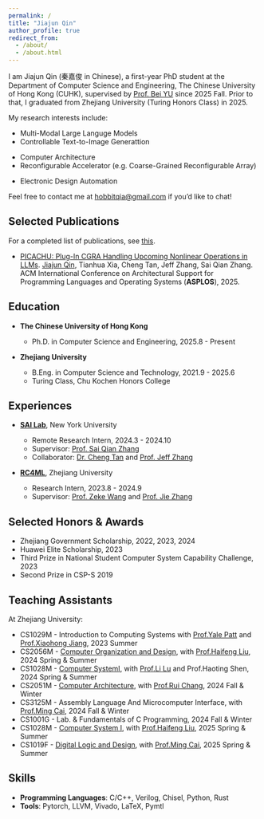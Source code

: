```yaml
---
permalink: /
title: "Jiajun Qin"
author_profile: true
redirect_from: 
  - /about/
  - /about.html
---
```


I am Jiajun Qin (秦嘉俊 in Chinese), a first-year PhD student at the Department of Computer Science and Engineering, The Chinese University of Hong Kong (CUHK), supervised by [Prof. Bei YU](https://www.cse.cuhk.edu.hk/~byu/) since 2025 Fall. Prior to that, I graduated from Zhejiang University (Turing Honors Class) in 2025.

<!-- Prior to that, I graduated from Zhejiang University in 2025. I had the privilege to complete a research internship at NYU SAI Lab under the supervision of [Prof.Sai Qian Zhang](https://saiqianzhang.com/). I was also fortunate to collaborate with [Prof.Cheng Tan](https://tancheng.github.io/) from Google and [Prof.Jeff Zhang](https://search.asu.edu/profile/4346755) from ASU. Prior to this, I greatly appreciated the mentorship of [Prof.Zeke Wang](https://wangzeke.github.io/) at RC4ML at ZJU. -->

<!-- I am Jiajun Qin (秦嘉俊 in Chinese), a final-year undergraduate majoring in Computer Science and Technology at Chu Kochen Honors College, Zhejiang University. I am expected to graduate in 2025. I had the privilege to complete a research internship at NYU SAI Lab under the supervision of [Prof.Sai Qian Zhang](https://saiqianzhang.com/). I was also fortunate to collaborate with [Prof.Cheng Tan](https://tancheng.github.io/) from Google and [Prof.Jeff Zhang](https://search.asu.edu/profile/4346755) from ASU. Prior to this, I greatly appreciated the mentorship of [Prof.Zeke Wang](https://wangzeke.github.io/) at RC4ML at ZJU. -->

<!-- I will join The Chinese University of Hong Kong as a CSE PhD student, advised by [Prof.Bei Yu](https://www.cse.cuhk.edu.hk/~byu/index.html), starting from 2025 Fall. -->

My research interests include:

* Multi-Modal Large Languge Models
* Controllable Text-to-Image Generattion
<!-- * Hardware/Software Co-Design for AI -->
* Computer Architecture
* Reconfigurable Accelerator (e.g. Coarse-Grained Reconfigurable Array)
<!-- * Inference and Application of LLMs -->
* Electronic Design Automation

Feel free to contact me at [hobbitqia@gmail.com]() if you’d like to chat!

## Selected Publications

For a completed list of publications, see [this](https://hobbitqia.cc/publications/).

* [PICACHU: Plug-In CGRA Handling Upcoming Nonlinear Operations in LLMs](https://dl.acm.org/doi/abs/10.1145/3676641.3716013). <u>Jiajun Qin</u>, Tianhua Xia, Cheng Tan, Jeff Zhang, Sai Qian Zhang. ACM International Conference on Architectural Support for Programming Languages and Operating Systems (**ASPLOS**), 2025.

## Education

- **The Chinese University of Hong Kong**
  - Ph.D. in Computer Science and Engineering, 2025.8 - Present

- **Zhejiang University**
  - B.Eng. in Computer Science and Technology, 2021.9 - 2025.6
  - Turing Class, Chu Kochen Honors College

## Experiences

- **[SAI Lab](https://saiqianzhang.com/Lab/)**, New York University
  - Remote Research Intern, 2024.3 - 2024.10
  - Supervisor: [Prof. Sai Qian Zhang](https://saiqianzhang.com/)
  - Collaborator: [Dr. Cheng Tan](https://tancheng.github.io/) and [Prof. Jeff Zhang](https://search.asu.edu/profile/4346755)

- **[RC4ML](https://github.com/RC4ML)**, Zhejiang University  
  - Research Intern, 2023.8 - 2024.9
  - Supervisor: [Prof. Zeke Wang](https://wangzeke.github.io/) and [Prof. Jie Zhang](https://carlzhang4.github.io)

## Selected Honors & Awards

* Zhejiang Government Scholarship, 2022, 2023, 2024
* Huawei Elite Scholarship, 2023
* Third Prize in National Student Computer System Capability Challenge, 2023
* Second Prize in CSP-S 2019

## Teaching Assistants

At Zhejiang University:

* CS1029M - Introduction to Computing Systems with [Prof.Yale Patt](https://users.ece.utexas.edu/~patt/) and [Prof.Xiaohong Jiang](https://users.ece.utexas.edu/~patt/), 2023 Summer
* CS2056M - [Computer Organization and Design](https://guahao31.github.io/2023_CO/), with [Prof.Haifeng Liu](https://mypage.zju.edu.cn/hfliu), 2024 Spring & Summer
* CS1028M - [Computer SystemⅠ](https://git.zju.edu.cn/zju-sys/sys1/sys1-sp24), with [Prof.Li Lu](https://mypage.zju.edu.cn/hfliu) and Prof.Haoting Shen, 2024 Spring & Summer
* CS2051M - [Computer Architecture](https://zju-arch.pages.zjusct.io/arch-fa24), with [Prof.Rui Chang](https://person.zju.edu.cn/en/0019220), 2024 Fall & Winter
* CS3125M - Assembly Language And Microcomputer Interface, with [Prof.Ming Cai](https://person.zju.edu.cn/en/0002444), 2024 Fall & Winter
* CS1001G - Lab. & Fundamentals of C Programming, 2024 Fall & Winter
* CS1028M - [Computer System Ⅰ](https://git.zju.edu.cn/zju-sys/sys1/sys1-sp25), with [Prof.Haifeng Liu](https://mypage.zju.edu.cn/hfliu), 2025 Spring & Summer
* CS1019F - [Digital Logic and Design](https://guahao31.github.io/2025_DD/), with [Prof.Ming Cai](https://person.zju.edu.cn/en/0002444), 2025 Spring & Summer

## Skills

* **Programming Languages**: C/C++, Verilog, Chisel, Python, Rust
* **Tools**: Pytorch, LLVM, Vivado, LaTeX, Pymtl